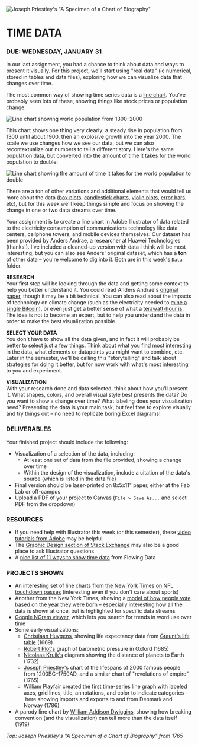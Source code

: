 ![Joseph Priestley's "A Specimen of a Chart of Biography"](https://raw.githubusercontent.com/jeffThompson/DataVisualization/master/Images/Week02_TimeData/AChartOfBiography_JosephPriestley_1765.png)

TIME DATA
====

### DUE: WEDNESDAY, JANUARY 31  

In our last assignment, you had a chance to think about data and ways to present it visually. For this project, we'll start using "real data" (ie numerical, stored in tables and data files), exploring how we can visualize data that changes over time. 

The most common way of showing time series data is a [line chart](https://en.wikipedia.org/wiki/Line_chart). You've probably seen lots of these, showing things like stock prices or population change:

![Line chart showing world population from 1300–2000](https://raw.githubusercontent.com/jeffThompson/DataVisualization/master/Images/Week02_TimeData/WorldPopulation_1300-2000.jpg)

This chart shows one thing very clearly: a steady rise in population from 1300 until about 1900, then an explosive growth into the year 2000. The scale we use changes how we see our data, but we can also recontextualize our numbers to tell a different story. Here's the same population data, but converted into the amount of time it takes for the world population to double:

![Line chart showing the amount of time it takes for the world population to double](https://raw.githubusercontent.com/jeffThompson/DataVisualization/master/Images/Week02_TimeData/WorldPopulationDoublingTime_1500-2100.jpg)

There are a ton of other variations and additional elements that would tell us more about the data ([box plots](https://en.wikipedia.org/wiki/Box_plot), [candlestick charts](https://en.wikipedia.org/wiki/Candlestick_chart), [violin plots](https://en.wikipedia.org/wiki/Violin_plot), [error bars](https://en.wikipedia.org/wiki/Error_bar), etc), but for this week we'll keep things simple and focus on showing the change in one or two data streams over time.

Your assignment is to create a line chart in Adobe Illustrator of data related to the electricity consumption of communications technology like data centers, cellphone towers, and mobile devices themselves. Our dataset has been provided by Anders Andrae, a researcher at Huawei Technologies (thanks!). I've included a cleaned-up version with data I think will be most interesting, but you can also see Anders' original dataset, which has a **ton** of other data – you're welcome to dig into it. Both are in this week's `Data` folder.

**RESEARCH**  
Your first step will be looking through the data and getting some context to help you better understand it. You could read Anders Andrae's [original paper](http://www.mdpi.com/2078-1547/6/1/117), though it may be a bit technical. You can also read about the impacts of technology on climate change (such as the electricity needed to [mine a single Bitcoin](https://www.theguardian.com/technology/2017/nov/27/bitcoin-mining-consumes-electricity-ireland)), or even just get a better sense of what a [terawatt-hour is](https://en.wikipedia.org/wiki/Kilowatt_hour). The idea is not to become an expert, but to help you understand the data in order to make the best visualization possible.

**SELECT YOUR DATA**  
You don't have to show all the data given, and in fact it will probably be better to select just a few things. Think about what you find most interesting in the data, what elements or datapoints you might want to combine, etc. Later in the semester, we'll be calling this "storytelling" and talk about strategies for doing it better, but for now work with what's most interesting to you and experiment.

**VISUALIZATION**  
With your research done and data selected, think about how you'll present it. What shapes, colors, and overall visual style best presents the data? Do you want to show a change over time? What labeling does your visualization need? Presenting the data is your main task, but feel free to explore visually and try things out – no need to replicate boring Excel diagrams!

### DELIVERABLES  
Your finished project should include the following:

* Visualization of a selection of the data, including:  
  * At least one set of data from the file provided, showing a change over time  
  * Within the design of the visualization, include a citation of the data's source (which is listed in the data file)  
* Final version should be laser-printed on 8x5x11" paper, either at the Fab Lab or off-campus  
* Upload a PDF of your project to Canvas (`File > Save As...` and select PDF from the dropdown)  

### RESOURCES  

* If you need help with Illustrator this week (or this semester), these [video tutorials from Adobe](https://helpx.adobe.com/illustrator/tutorials.html) may be helpful  
* The [Graphic Design section of Stack Exchange](https://graphicdesign.stackexchange.com/) may also be a good place to ask Illustrator questions  
* A [nice list of 11 ways to show time data](https://flowingdata.com/2010/01/07/11-ways-to-visualize-changes-over-time-a-guide/) from Flowing Data  

### PROJECTS SHOWN  
* An interesting set of line charts from [the New York Times on NFL touchdown passes](https://www.nytimes.com/interactive/2014/10/19/upshot/peyton-manning-breaks-touchdown-passing-record.html) (interesting even if you don't care about sports)  
* Another from the New York Times, showing a [model of how people vote based on the year they were born](https://www.nytimes.com/interactive/2014/07/08/upshot/how-the-year-you-were-born-influences-your-politics.html) – especially interesting how all the data is shown at once, but is highlighted for specific data streams  
* [Google NGram viewer](https://books.google.com/ngrams), which lets you search for trends in word use over time  
* Some early visualizations:
  * [Christiaan Huygens](https://en.wikipedia.org/wiki/Christiaan_Huygens), showing life expectancy data from [Graunt's life table](https://en.wikipedia.org/wiki/Life_table) (1669)  
  * [Robert Plot's](https://en.wikipedia.org/wiki/Robert_Plot) graph of barometric pressure in Oxford (1685)  
  * [Nicolaas Kruik's](https://en.wikipedia.org/wiki/Nicolaas_Kruik) diagram showing the distance of planets to Earth (1732)  
  * [Joseph Priestley's](https://en.wikipedia.org/wiki/Joseph_Priestley) chart of the lifespans of 2000 famous people from 1200BC–1750AD, and a similar chart of "revolutions of empire" (1765)
  * [William Playfair](https://en.wikipedia.org/wiki/William_Playfair) created the first time-series line graph with labeled axes, grid lines, title, annotations, and color to indicate categories – here showing imports and exports to and from Denmark and Norway (1786)  
* A parody line chart by [William Addison Dwiggins](https://en.wikipedia.org/wiki/William_Addison_Dwiggins), showing how breaking convention (and the visualization) can tell more than the data itself (1919)  

*Top: Joseph Priestley's "A Specimen of a Chart of Biography" from 1765*

